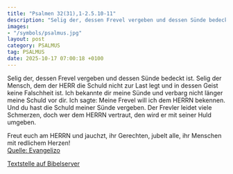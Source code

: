```yaml
---
title: "Psalmen 32(31),1-2.5.10-11"
description: "Selig der, dessen Frevel vergeben und dessen Sünde bedeckt ist. Selig der Mensch, dem der HERR die Schuld nicht zur Last legt und in dessen Geist keine Falschheit ist. Ich bekannte dir meine Sünde und verbarg nicht länger meine Schuld vor dir. Ich sagte: Meine Frevel will ich dem...."
images:
- "/symbols/psalmus.jpg"
layout: post
category: PSALMUS
tag: PSALMUS
date: 2025-10-17 07:00:18 +0100
---
```

Selig der, dessen Frevel vergeben und dessen Sünde bedeckt ist.
Selig der Mensch, dem der HERR die Schuld nicht zur Last legt und in dessen Geist keine Falschheit ist.
Ich bekannte dir meine Sünde und verbarg nicht länger meine Schuld vor dir. Ich sagte: Meine Frevel will ich dem HERRN bekennen.<!--more--> Und du hast die Schuld meiner Sünde vergeben.
Der Frevler leidet viele Schmerzen, doch wer dem HERRN vertraut, den wird er mit seiner Huld umgeben.

Freut euch am HERRN und jauchzt, ihr Gerechten, jubelt alle, ihr Menschen mit redlichem Herzen!<br>
[Quelle: Evangelizo](https://evangeliumtagfuertag.org/DE/gospel)

[Textstelle auf Bibelserver](https://www.bibleserver.com/EU/ps32(31),1-2.5.10-11)
